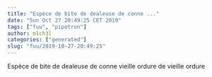 ```yaml
---
title: "Espèce de bite de dealeuse de conne ..."
date: "Sun Oct 27 20:49:25 CET 2019"
tags: ["fuu", "pipotron"]
author: m1ch3l
categories: ["generated"]
slug: "fuu/2019-10-27-20:49:25"
---
```


Espèce de bite de dealeuse de conne vieille ordure de vieille ordure

